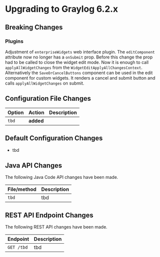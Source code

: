 Upgrading to Graylog 6.2.x
==========================

## Breaking Changes

### Plugins

Adjustment of `enterpriseWidgets` web interface plugin. The `editComponent` attribute now no longer has a `onSubmit` prop.
Before this change the prop had to be called to close the widget edit mode. Now it is enough to call `applyAllWidgetChanges` from the `WidgetEditApplyAllChangesContext`.
Alternatively the `SaveOrCancelButtons` component can be used in the edit component for custom widgets. It renders a cancel and submit button and calls `applyAllWidgetChanges` on submit.

## Configuration File Changes

| Option        | Action     | Description                                    |
|---------------|------------|------------------------------------------------|
| `tbd`         | **added**  |                                                |

## Default Configuration Changes

- tbd

## Java API Changes

The following Java Code API changes have been made.

| File/method                         | Description            |
|-------------------------------------|------------------------|
| `tbd`                               | tbd                    |

## REST API Endpoint Changes

The following REST API changes have been made.

| Endpoint                                         | Description                                                                                                                     |
|--------------------------------------------------|---------------------------------------------------------------------------------------------------------------------------------|
| `GET /tbd`                                       | tbd                                                                                                                             |
